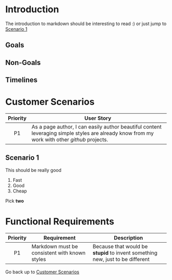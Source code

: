 # Introduction
The introduction to markdown should be interesting to read :)
or just jump to [Scenario 1](#scenario-1)

## Goals

## Non-Goals

## Timelines

# Customer Scenarios

| Priority |User Story |
|:--------:|-----------|
|P1|As a page author, I can easily author beautiful content leveraging simple styles are already know from my work with other *github* projects.|

## Scenario 1
This should be really good
1. Fast
2. Good
3. Cheap

Pick **two**

# Functional Requirements

| Priority |Requirement | Description |
|:--------:|------------|-------------|
|P1|Markdown must be consistent with known styles|Because that would be **stupid** to invent something new, just to be different|

Go back up to [Customer Scenarios](#customer-scenarios)
